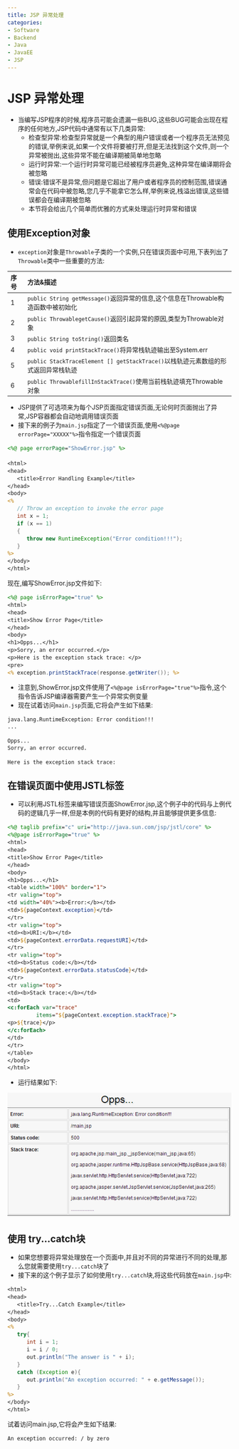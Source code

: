 ```yaml
---
title: JSP 异常处理
categories:
- Software
- Backend
- Java
- JavaEE
- JSP
---
```

# JSP 异常处理

- 当编写JSP程序的时候,程序员可能会遗漏一些BUG,这些BUG可能会出现在程序的任何地方,JSP代码中通常有以下几类异常:
    - 检查型异常:检查型异常就是一个典型的用户错误或者一个程序员无法预见的错误,举例来说,如果一个文件将要被打开,但是无法找到这个文件,则一个异常被抛出,这些异常不能在编译期被简单地忽略
    - 运行时异常:一个运行时异常可能已经被程序员避免,这种异常在编译期将会被忽略
    - 错误:错误不是异常,但问题是它超出了用户或者程序员的控制范围,错误通常会在代码中被忽略,您几乎不能拿它怎么样,举例来说,栈溢出错误,这些错误都会在编译期被忽略
    - 本节将会给出几个简单而优雅的方式来处理运行时异常和错误

## 使用Exception对象

- `exception`对象是`Throwable`子类的一个实例,只在错误页面中可用,下表列出了`Throwable`类中一些重要的方法:

| 序号 | 方法&描述                                                    |
| :--- | :----------------------------------------------------------- |
| 1    | `public String getMessage()`返回异常的信息,这个信息在Throwable构造函数中被初始化 |
| 2    | `public ThrowablegetCause()`返回引起异常的原因,类型为Throwable对象 |
| 3    | `public String toString()`返回类名                           |
| 4    | `public void printStackTrace()`将异常栈轨迹输出至System.err  |
| 5    | `public StackTraceElement [] getStackTrace()`以栈轨迹元素数组的形式返回异常栈轨迹 |
| 6    | `public ThrowablefillInStackTrace()`使用当前栈轨迹填充Throwable对象 |

- JSP提供了可选项来为每个JSP页面指定错误页面,无论何时页面抛出了异常,JSP容器都会自动地调用错误页面
- 接下来的例子为`main.jsp`指定了一个错误页面,使用`<%@page errorPage="XXXXX"%>`指令指定一个错误页面

```jsp
<%@ page errorPage="ShowError.jsp" %>

<html>
<head>
   <title>Error Handling Example</title>
</head>
<body>
<%
   // Throw an exception to invoke the error page
   int x = 1;
   if (x == 1)
   {
      throw new RuntimeException("Error condition!!!");
   }
%>
</body>
</html>
```

现在,编写ShowError.jsp文件如下:

```jsp
<%@ page isErrorPage="true" %>
<html>
<head>
<title>Show Error Page</title>
</head>
<body>
<h1>Opps...</h1>
<p>Sorry, an error occurred.</p>
<p>Here is the exception stack trace: </p>
<pre>
<% exception.printStackTrace(response.getWriter()); %>
```

- 注意到,ShowError.jsp文件使用了`<%@page isErrorPage="true"%>`指令,这个指令告诉JSP编译器需要产生一个异常实例变量
- 现在试着访问`main.jsp`页面,它将会产生如下结果:

```
java.lang.RuntimeException: Error condition!!!
...

Opps...
Sorry, an error occurred.

Here is the exception stack trace:
```

## 在错误页面中使用JSTL标签

- 可以利用JSTL标签来编写错误页面ShowError.jsp,这个例子中的代码与上例代码的逻辑几乎一样,但是本例的代码有更好的结构,并且能够提供更多信息:

```jsp
<%@ taglib prefix="c" uri="http://java.sun.com/jsp/jstl/core" %>
<%@page isErrorPage="true" %>
<html>
<head>
<title>Show Error Page</title>
</head>
<body>
<h1>Opps...</h1>
<table width="100%" border="1">
<tr valign="top">
<td width="40%"><b>Error:</b></td>
<td>${pageContext.exception}</td>
</tr>
<tr valign="top">
<td><b>URI:</b></td>
<td>${pageContext.errorData.requestURI}</td>
</tr>
<tr valign="top">
<td><b>Status code:</b></td>
<td>${pageContext.errorData.statusCode}</td>
</tr>
<tr valign="top">
<td><b>Stack trace:</b></td>
<td>
<c:forEach var="trace"
         items="${pageContext.exception.stackTrace}">
<p>${trace}</p>
</c:forEach>
</td>
</tr>
</table>
</body>
</html>
```

- 运行结果如下:

![jsp-exeception-1](https://raw.githubusercontent.com/LuShan123888/Files/main/Pictures/2020-12-10-jsp-exeception-1.jpg)

## 使用 try...catch块

- 如果您想要将异常处理放在一个页面中,并且对不同的异常进行不同的处理,那么您就需要使用`try...catch`块了
- 接下来的这个例子显示了如何使用`try...catch`块,将这些代码放在`main.jsp`中:

```jsp
<html>
<head>
   <title>Try...Catch Example</title>
</head>
<body>
<%
   try{
      int i = 1;
      i = i / 0;
      out.println("The answer is " + i);
   }
   catch (Exception e){
      out.println("An exception occurred: " + e.getMessage());
   }
%>
</body>
</html>
```

试着访问main.jsp,它将会产生如下结果:

```
An exception occurred: / by zero
```